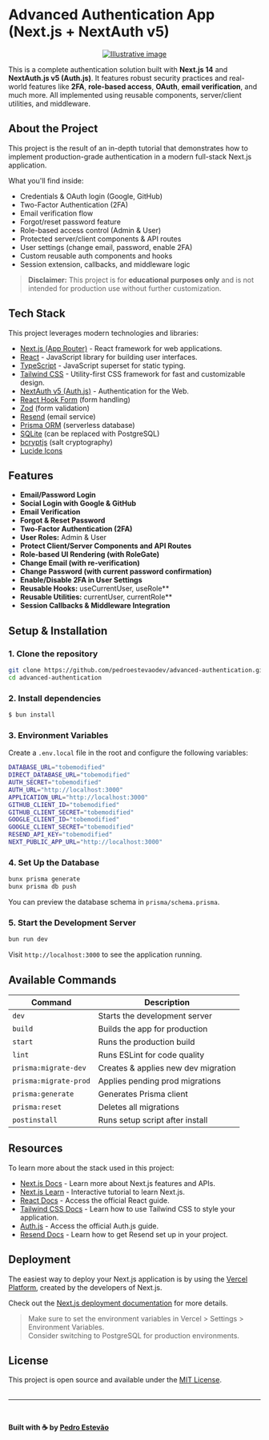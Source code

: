 # Advanced Authentication App (Next.js + NextAuth v5)

<p style="text-align: center;">
    <a href="https://www.youtube.com/@codewithantonio">
        <img src="https://res.cloudinary.com/dge3g9rcw/image/upload/v1747418825/github/sm9h61v21bpazbogclwj.webp" alt="Illustrative image" />
    </a>
</p>

This is a complete authentication solution built with **Next.js 14** and **NextAuth.js v5 (Auth.js)**. It features robust security practices and real-world features like **2FA**, **role-based access**, **OAuth**, **email verification**, and much more. All implemented using reusable components, server/client utilities, and middleware.

## About the Project

This project is the result of an in-depth tutorial that demonstrates how to implement production-grade authentication in a modern full-stack Next.js application.

What you'll find inside:

- Credentials & OAuth login (Google, GitHub)
- Two-Factor Authentication (2FA)
- Email verification flow
- Forgot/reset password feature
- Role-based access control (Admin & User)
- Protected server/client components & API routes
- User settings (change email, password, enable 2FA)
- Custom reusable auth components and hooks
- Session extension, callbacks, and middleware logic

> **Disclaimer:** This project is for **educational purposes only** and is not intended for production use without further customization.

## Tech Stack

This project leverages modern technologies and libraries:

- [Next.js (App Router)](https://nextjs.org/) - React framework for web applications.
- [React](https://react.dev/) - JavaScript library for building user interfaces.
- [TypeScript](https://www.typescriptlang.org/) - JavaScript superset for static typing.
- [Tailwind CSS](https://tailwindcss.com/) - Utility-first CSS framework for fast and customizable design.
- [NextAuth v5 (Auth.js)](https://authjs.dev/) - Authentication for the Web.
- [React Hook Form](https://react-hook-form.com/) (form handling)
- [Zod](https://zod.dev/) (form validation)
- [Resend](https://resend.com/) (email service)
- [Prisma ORM](https://www.prisma.io/) (serverless database)
- [SQLite](https://sqlite.org/index.html) (can be replaced with PostgreSQL)
- [bcryptjs](https://github.com/dcodeIO/bcrypt.js) (salt cryptography)
- [Lucide Icons](https://lucide.dev/)

## Features

- **Email/Password Login**
- **Social Login with Google & GitHub**
- **Email Verification**
- **Forgot & Reset Password**
- **Two-Factor Authentication (2FA)**
- **User Roles:** Admin & User
- **Protect Client/Server Components and API Routes**
- **Role-based UI Rendering (with RoleGate)**
- **Change Email (with re-verification)**
- **Change Password (with current password confirmation)**
- **Enable/Disable 2FA in User Settings**
- **Reusable Hooks:** useCurrentUser, useRole**
- **Reusable Utilities:** currentUser, currentRole**
- **Session Callbacks & Middleware Integration**

## Setup & Installation

### 1. Clone the repository

```bash
git clone https://github.com/pedroestevaodev/advanced-authentication.git
cd advanced-authentication
```

### 2. Install dependencies

```bash
$ bun install
```

### 3. Environment Variables

Create a `.env.local` file in the root and configure the following variables:

```bash
DATABASE_URL="tobemodified"
DIRECT_DATABASE_URL="tobemodified"
AUTH_SECRET="tobemodified"
AUTH_URL="http://localhost:3000"
APPLICATION_URL="http://localhost:3000"
GITHUB_CLIENT_ID="tobemodified"
GITHUB_CLIENT_SECRET="tobemodified"
GOOGLE_CLIENT_ID="tobemodified"
GOOGLE_CLIENT_SECRET="tobemodified"
RESEND_API_KEY="tobemodified"
NEXT_PUBLIC_APP_URL="http://localhost:3000"
```

### 4. Set Up the Database

```bash
bunx prisma generate
bunx prisma db push
```

You can preview the database schema in `prisma/schema.prisma`.

### 5. Start the Development Server

```bash
bun run dev
```

Visit `http://localhost:3000` to see the application running.

## Available Commands

| Command               | Description                         |
| --------------------- | ----------------------------------- |
| `dev`                 | Starts the development server       |
| `build`               | Builds the app for production       |
| `start`               | Runs the production build           |
| `lint`                | Runs ESLint for code quality        |
| `prisma:migrate-dev`  | Creates & applies new dev migration |
| `prisma:migrate-prod` | Applies pending prod migrations     |
| `prisma:generate`     | Generates Prisma client             |
| `prisma:reset`        | Deletes all migrations              |
| `postinstall`         | Runs setup script after install     |

## Resources

To learn more about the stack used in this project:

- [Next.js Docs](https://nextjs.org/docs) - Learn more about Next.js features and APIs.
- [Next.js Learn](https://nextjs.org/learn) - Interactive tutorial to learn Next.js.
- [React Docs](https://pt-br.react.dev/learn) - Access the official React guide.
- [Tailwind CSS Docs](https://tailwindcss.com/docs) - Learn how to use Tailwind CSS to style your application.
- [Auth.js](https://authjs.dev/) - Access the official Auth.js guide.
- [Resend Docs](https://resend.com/docs/introduction) - Learn how to get Resend set up in your project.


## Deployment

The easiest way to deploy your Next.js application is by using the [Vercel Platform](https://vercel.com/new), created by the developers of Next.js.

Check out the [Next.js deployment documentation](https://nextjs.org/docs/deployment) for more details.

> Make sure to set the environment variables in Vercel > Settings > Environment Variables.  
> Consider switching to PostgreSQL for production environments.

## License

This project is open source and available under the [MIT License](https://mit-license.org/).  
<br />

---

<br />

**Built with ☕ by [Pedro Estevão](https://www.pedroestevao.com)**










